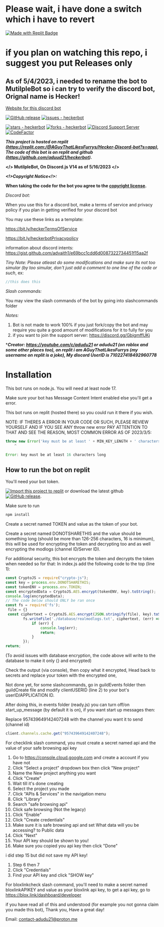 # Please wait, i have done a switch which i have to revert

[![Made with Replit Badge](https://replit.com/badge?caption=Made%20with%20Replit)](https://replit.com/github/aduud21/heckerbot)

# if you plan on watching this repo, i suggest you put Releases only

## As of 5/4/2023, i needed to rename the bot to MutilpleBot so i can try to verify the discord bot, Orignal name is Hecker!

[Website for this discord bot](https://hecker-discord-bot-website.aguythatlikesfurrys.repl.co)

[![GitHub release](https://img.shields.io/github/release/aduud21/heckerbot?include_prereleases=&sort=semver)](https://github.com/aduud21/heckerbot/releases/)
[![issues - heckerbot](https://img.shields.io/github/issues/aduud21/heckerbot)](https://github.com/aduud21/heckerbot/issues)

[![stars - heckerbot](https://img.shields.io/github/stars/aduud21/heckerbot?style=social)](https://github.com/aduud21/heckerbot)
[![forks - heckerbot](https://img.shields.io/github/forks/aduud21/heckerbot?style=social)](https://github.com/aduud21/heckerbot)
[![Discord Support Server](https://img.shields.io/badge/Discord_Support_Server-black?logo=discord)](https://discord.gg/YSEB7PnHVV)
[![CodeFactor](https://www.codefactor.io/repository/github/aduud21/heckerbot/badge)](https://www.codefactor.io/repository/github/aduud21/heckerbot)

**_This project is hosted on replit (https://replit.com:/@AGuyThatLikesFurrys/Hecker-Discord-bot?s=app), The code of this bot is on replit and github (https://github.com/aduud21/heckerbot)._**

**</> MutilpleBot, On Discord.js V14 as of 5/16/2023 </>**

**_<!>Copyright Notice<!>:_**

**When taking the code for the bot you agree to the [copyright license](/LICENSE).**

_Discord bot:_

When you use this for a discord bot, make a terms of service and privacy policy if you plan in getting verified for your discord bot

You may use these links as a template:

https://bit.ly/heckerTermsOfService

https://bit.ly/heckerbotPrivacypolicy

information about discord intents:
https://gist.github.com/advaith1/e69bcc1cdd6d0087322734451f15aa2f

_Tiny Note: Please atleast do some modifications and make sure its not too simular (by too simular, don't just add a comment to one line of the code or such_, ex:

```js
//this does this
```

_Slash commands:_

You may view the slash commands of the bot by going into slashcommands folder

_Notes:_

1. Bot is not made to work 100% if you just fork/copy the bot and may require you quite a good amount of modifications for it to fully for you
2. if you want to join the support server: https://discord.gg/GbjgmffUKj

\***_Creator:
https://youtube.com/c/adudu21 or adudu21 (on roblox and some other places too), on replit i am AGuyThatLikesFurrys (my username on replit is a joke), My discord UserID is 710227418492960778_**

# Installation

This bot runs on node.js. You will need at least node 17.

Make sure your bot has Message Content Intent enabled else you'll get a error.

This bot runs on replit (hosted there) so you could run it there if you wish.

NOTE: IF THERES A ERROR IN YOUR CODE OR SUCH, PLEASE REVIEW YOURSELF AND IF YOU SEE ANY throw new error PAY ATTENTION TO THAT AND SEE THE REASON, MOST COMMON ERROR AS OF 2023/3/5:

```js
throw new Error('key must be at least ' + MIN_KEY_LENGTH + ' characters long');
    ^

Error: key must be at least 16 characters long
```

## How to run the bot on replit

You'll need your bot token.

[![Import this project to replit](https://replit.com/badge?caption=Import%20this%20project%20to%20Replit)](https://replit.com/github/aduud21/heckerbot) or download the latest github [![GitHub release](https://img.shields.io/github/release/aduud21/heckerbot?include_prereleases=&sort=semver)](https://github.com/aduud21/heckerbot/releases/).

Make sure to run

```js
npm install
```

Create a secret named TOKEN and value as the token of your bot.

Create a secret named DONOTSHARETHIS and the value should be something long (should be more than 126-256 characters, 16 is minimum), this will be used for encrypting the token and decrypting too and as well encrypting the modlogs (channel ID/Server ID).

For additional security, this bot encrypts the token and decrypts the token when needed so for that:
In index.js add the following code to the top (line 1):

```js
const CryptoJS = require("crypto-js");
const key = process.env.DONOTSHARETHIS;
const tokenENV = process.env.TOKEN;
const encryptedData = CryptoJS.AES.encrypt(tokenENV, key).toString();
console.log(encryptedData);
// The code below should ONLY be ran once
const fs = require('fs');
 file = {}
 const ciphertext = CryptoJS.AES.encrypt(JSON.stringify(file), key).toString();
        fs.writeFile('./database/realmodlogs.txt', ciphertext, (err) => {
            if (err) {
                console.log(err);
                return;
            }
        });
return;
```
(To avoid issues with database encryption, the code above will write to the database to make it only {} and encrypted)

Check the output (via console),
then copy what it encrypted,
Head back to secrets and replace your token with the encrypted one,

Not done yet, for some slashcommands, go in guildEvents folder then guildCreate file and modify clientUSERID (line 2) to your bot's userID/APPLICATION ID.

After doing this, in events folder (ready.js) you can turn off/on start_up_message (by default it is on), if you want start up messages then:

Replace 957439649142407248 with the channel you want it to send (channel id)

```js
client.channels.cache.get("957439649142407248");
```

For checklink slash command, you must create a secret named api and the value of your safe browsing api key

1. Go to https://console.cloud.google.com and create a account if you have not
2. Click "Select a project" dropdown box then click "New project"
3. Name the New project anything you want
4. Click "Create"
5. Wait till it's done creating
6. Select the project you made
7. Click "APIs & Services" in the navigation menu
8. Click "Library"
9. Search "safe browsing api"
10. Click safe browsing (Not the legacy)
11. Click "Enable"
12. Click "Create credentials"
13. Make sure it is safe browsing api and set What data will you be accessing? to Public data
14. Click "Next"
15. Your API key should be shown to you!
16. Make sure you copied you api key then click "Done"

i did step 15 but did not save my API key!

1. Step 6 then 7
2. Click "Credentials"
3. Find your API key and click "SHOW key"

For bloxlinkcheck slash command, you'll need to make a secret named bloxlinkAPIKEY and value as your bloxlink api key, to get a api key, go to https://blox.link/dashboard/developer

if you have read all of this and understood (for example you not gonna claim you made this bot), Thank you, Have a great day!

Email: contact-adudu21@proton.me
